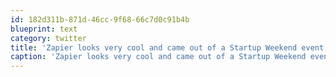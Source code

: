 ```yaml
---
id: 182d311b-871d-46cc-9f68-66c7d0c91b4b
blueprint: text
category: twitter
title: 'Zapier looks very cool and came out of a Startup Weekend event zapier.com/blog/2011/10/0…'
caption: 'Zapier looks very cool and came out of a Startup Weekend event <a href="https://zapier.com/blog/2011/10/03/startup-weekend-part-i-idea/" title="https://zapier.com/blog/2011/10/03/startup-weekend-part-i-idea/" class="link link_untco">zapier.com/blog/2011/10/0…</a>'
---
```

